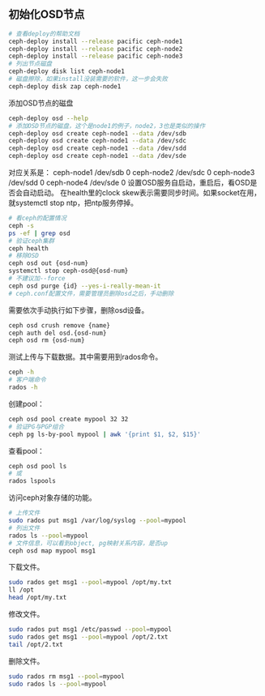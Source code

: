 ## 初始化OSD节点
```bash
# 查看deploy的帮助文档
ceph-deploy install --release pacific ceph-node1
ceph-deploy install --release pacific ceph-node2
ceph-deploy install --release pacific ceph-node3
# 列出节点磁盘
ceph-deploy disk list ceph-node1
# 磁盘擦除，如果install没装需要的软件，这一步会失败
ceph-deploy disk zap ceph-node1
```
添加OSD节点的磁盘
```bash
ceph-deploy osd --help
# 添加OSD节点的磁盘，这个是node1的例子，node2，3也是类似的操作
ceph-deploy osd create ceph-node1 --data /dev/sdb
ceph-deploy osd create ceph-node1 --data /dev/sdc
ceph-deploy osd create ceph-node1 --data /dev/sdd
ceph-deploy osd create ceph-node1 --data /dev/sde
```
对应关系是：
ceph-node1 /dev/sdb 0
ceph-node2 /dev/sdc 0
ceph-node3 /dev/sdd 0
ceph-node4 /dev/sde 0
设置OSD服务自启动，重启后，看OSD是否会自动启动。
在health里的clock skew表示需要同步时间。如果socket在用，就systemctl stop ntp，把ntp服务停掉。
```bash
# 看ceph的配置情况
ceph -s
ps -ef | grep osd
# 验证ceph集群
ceph health
# 移除OSD
ceph osd out {osd-num}
systemctl stop ceph-osd@{osd-num}
# 不建议加--force
ceph osd purge {id} --yes-i-really-mean-it
# ceph.conf配置文件，需要管理员删除osd之后，手动删除
```
需要依次手动执行如下步骤，删除osd设备。
```bash
ceph osd crush remove {name}
ceph auth del osd.{osd-num}
ceph osd rm {osd-num}
```
测试上传与下载数据。其中需要用到rados命令。
```bash
ceph -h
# 客户端命令
rados -h
```
创建pool：
```bash
ceph osd pool create mypool 32 32
# 验证PG与PGP组合
ceph pg ls-by-pool mypool | awk '{print $1, $2, $15}'
```
查看pool：
```bash
ceph osd pool ls
# 或
rados lspools
```
访问ceph对象存储的功能。
```bash
# 上传文件
sudo rados put msg1 /var/log/syslog --pool=mypool
# 列出文件
rados ls --pool=mypool
# 文件信息，可以看到object, pg映射关系内容，是否up
ceph osd map mypool msg1
```
下载文件。
```bash
sudo rados get msg1 --pool=mypool /opt/my.txt
ll /opt
head /opt/my.txt
```
修改文件。
```bash
sudo rados put msg1 /etc/passwd --pool=mypool
sudo rados get msg1 --pool=mypool /opt/2.txt
tail /opt/2.txt
```
删除文件。
```bash
sudo rados rm msg1 --pool=mypool
sudo rados ls --pool=mypool
```
